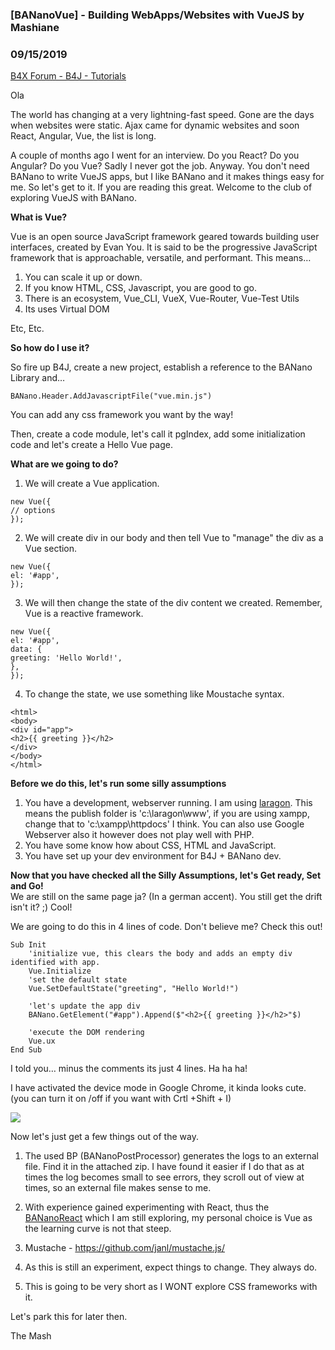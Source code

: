 ### [BANanoVue] - Building WebApps/Websites with VueJS by Mashiane
### 09/15/2019
[B4X Forum - B4J - Tutorials](https://www.b4x.com/android/forum/threads/109579/)

Ola  
  
The world has changing at a very lightning-fast speed. Gone are the days when websites were static. Ajax came for dynamic websites and soon React, Angular, Vue, the list is long.  
  
A couple of months ago I went for an interview. Do you React? Do you Angular? Do you Vue? Sadly I never got the job. Anyway. You don't need BANano to write VueJS apps, but I like BANano and it makes things easy for me. So let's get to it. If you are reading this great. Welcome to the club of exploring VueJS with BANano.  
  
**What is Vue?**  
  
Vue is an open source JavaScript framework geared towards building user interfaces, created by Evan You. It is said to be the progressive JavaScript framework that is approachable, versatile, and performant. This means…  
  
1. You can scale it up or down.  
2. If you know HTML, CSS, Javascript, you are good to go.  
3. There is an ecosystem, Vue\_CLI, VueX, Vue-Router, Vue-Test Utils  
4. Its uses Virtual DOM  
  
Etc, Etc.  
  
**So how do I use it?**  
  
So fire up B4J, create a new project, establish a reference to the BANano Library and…  
  

```B4X
BANano.Header.AddJavascriptFile("vue.min.js")
```

  
  
You can add any css framework you want by the way!  
  
Then, create a code module, let's call it pgIndex, add some initialization code and let's create a Hello Vue page.  
  
**What are we going to do?**  
  
1. We will create a Vue application.  
  

```B4X
new Vue({  
// options  
});
```

  
  
2. We will create div in our body and then tell Vue to "manage" the div as a Vue section.  
  

```B4X
new Vue({  
el: '#app',  
});
```

  
  
3. We will then change the state of the div content we created. Remember, Vue is a reactive framework.  
  

```B4X
new Vue({  
el: '#app',  
data: {  
greeting: 'Hello World!',  
},  
});
```

  
  
4. To change the state, we use something like Moustache syntax.  
  

```B4X
<html>  
<body>  
<div id="app">  
<h2>{{ greeting }}</h2>  
</div>  
</body>  
</html>
```

  
  
**Before we do this, let's run some silly assumptions**  
  
1. You have a development, webserver running. I am using [laragon](https://laragon.org). This means the publish folder is 'c:\laragon\www', if you are using xampp, change that to 'c:\xampp\httpdocs' I think. You can also use Google Webserver also it however does not play well with PHP.  
2. You have some know how about CSS, HTML and JavaScript.  
3. You have set up your dev environment for B4J + BANano dev.  
  
**Now that you have checked all the Silly Assumptions, let's Get ready, Set and Go!**  
We are still on the same page ja? (In a german accent). You still get the drift isn't it? ;) Cool!  
  
We are going to do this in 4 lines of code. Don't believe me? Check this out!  
  

```B4X
Sub Init  
    'initialize vue, this clears the body and adds an empty div identified with app.  
    Vue.Initialize  
    'set the default state  
    Vue.SetDefaultState("greeting", "Hello World!")  
     
    'let's update the app div  
    BANano.GetElement("#app").Append($"<h2>{{ greeting }}</h2>"$)  
     
    'execute the DOM rendering  
    Vue.ux  
End Sub
```

  
  
I told you… minus the comments its just 4 lines. Ha ha ha!  
  
I have activated the device mode in Google Chrome, it kinda looks cute. (you can turn it on /off if you want with Crtl +Shift + I)  
  
![](https://www.b4x.com/android/forum/attachments/83881)  
  
  
Now let's just get a few things out of the way.  
  
1. The used BP (BANanoPostProcessor) generates the logs to an external file. Find it in the attached zip. I have found it easier if I do that as at times the log becomes small to see errors, they scroll out of view at times, so an external file makes sense to me.  
  
2. With experience gained experimenting with React, thus the [BANanoReact](https://www.b4x.com/android/forum/threads/bananoreact-render-your-website-webapp-using-facebook-reactjs.108790/#content) which I am still exploring, my personal choice is Vue as the learning curve is not that steep.  
  
3. Mustache - <https://github.com/janl/mustache.js/>  
  
4. As this is still an experiment, expect things to change. They always do.  
  
5. This is going to be very short as I WONT explore CSS frameworks with it.  
  
Let's park this for later then.  
  
The Mash